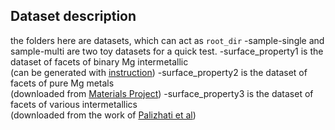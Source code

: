 ## Dataset description 
the folders here are datasets, which can act as `root_dir` 
-sample-single and sample-multi are two toy datasets for a quick test.
-surface_property1 is the dataset of facets of binary Mg intermetallic\
(can be generated with [instruction](..\\original_dataset))
-surface_property2 is the dataset of facets of pure Mg metals\
(downloaded from [Materials Project](https://www.materialsproject.org/))
-surface_property3 is the dataset of facets of various intermetallics\
(downloaded from the work of [Palizhati et al](https://pubs.acs.org/doi/10.1021/acs.jcim.9b00550))


